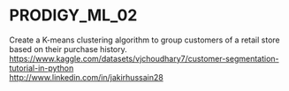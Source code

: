 # PRODIGY_ML_02
Create a K-means clustering algorithm to group customers of a retail store based on their purchase history.
<br>
https://www.kaggle.com/datasets/vjchoudhary7/customer-segmentation-tutorial-in-python
<br>
http://www.linkedin.com/in/jakirhussain28
<br>
